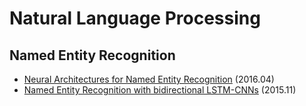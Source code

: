 # Natural Language Processing

## Named Entity Recognition
* [Neural Architectures for Named Entity Recognition](https://github.com/gritmind/review-paper/blob/master/review/neural-architectures-for-named-entity-recognition.md) (2016.04)
* [Named Entity Recognition with bidirectional LSTM-CNNs](https://1drv.ms/p/s!AllPqyV9kKUrgkmsSb76RJbzJSor) (2015.11)
